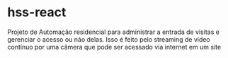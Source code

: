 # hss-react
Projeto de Automação residencial para administrar a entrada de visitas e gerenciar o acesso ou não delas. Isso é feito pelo streaming de vídeo contínuo por uma câmera que pode ser acessado via internet em um site
